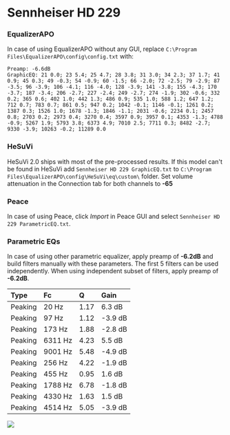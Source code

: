 # Sennheiser HD 229

### EqualizerAPO
In case of using EqualizerAPO without any GUI, replace `C:\Program Files\EqualizerAPO\config\config.txt`
with:
```
Preamp: -6.6dB
GraphicEQ: 21 0.0; 23 5.4; 25 4.7; 28 3.8; 31 3.0; 34 2.3; 37 1.7; 41 0.9; 45 0.3; 49 -0.3; 54 -0.9; 60 -1.5; 66 -2.0; 72 -2.5; 79 -2.9; 87 -3.5; 96 -3.9; 106 -4.1; 116 -4.0; 128 -3.9; 141 -3.8; 155 -4.3; 170 -3.7; 187 -3.4; 206 -2.7; 227 -2.4; 249 -2.7; 274 -1.9; 302 -0.6; 332 0.2; 365 0.6; 402 1.0; 442 1.3; 486 0.9; 535 1.0; 588 1.2; 647 1.2; 712 0.7; 783 0.7; 861 0.5; 947 0.2; 1042 -0.1; 1146 -0.1; 1261 0.2; 1387 0.3; 1526 1.0; 1678 -1.3; 1846 -1.1; 2031 -0.6; 2234 0.1; 2457 0.8; 2703 0.2; 2973 0.4; 3270 0.4; 3597 0.9; 3957 0.1; 4353 -1.3; 4788 -0.9; 5267 1.9; 5793 3.8; 6373 4.9; 7010 2.5; 7711 0.3; 8482 -2.7; 9330 -3.9; 10263 -0.2; 11289 0.0
```

### HeSuVi
HeSuVi 2.0 ships with most of the pre-processed results. If this model can't be found in HeSuVi add
`Sennheiser HD 229 GraphicEQ.txt` to `C:\Program Files\EqualizerAPO\config\HeSuVi\eq\custom\` folder.
Set volume attenuation in the Connection tab for both channels to **-65**

### Peace
In case of using Peace, click *Import* in Peace GUI and select `Sennheiser HD 229 ParametricEQ.txt`.

### Parametric EQs
In case of using other parametric equalizer, apply preamp of **-6.2dB** and build filters manually
with these parameters. The first 5 filters can be used independently.
When using independent subset of filters, apply preamp of **-6.2dB**.

| Type    | Fc      |    Q | Gain    |
|:--------|:--------|:-----|:--------|
| Peaking | 20 Hz   | 1.17 | 6.3 dB  |
| Peaking | 97 Hz   | 1.12 | -3.9 dB |
| Peaking | 173 Hz  | 1.88 | -2.8 dB |
| Peaking | 6311 Hz | 4.23 | 5.5 dB  |
| Peaking | 9001 Hz | 5.48 | -4.9 dB |
| Peaking | 256 Hz  | 4.22 | -1.9 dB |
| Peaking | 455 Hz  | 0.95 | 1.6 dB  |
| Peaking | 1788 Hz | 6.78 | -1.8 dB |
| Peaking | 4330 Hz | 1.63 | 1.5 dB  |
| Peaking | 4514 Hz | 5.05 | -3.9 dB |

![](https://raw.githubusercontent.com/jaakkopasanen/AutoEq/master/results/innerfidelity/sbaf-serious/Sennheiser%20HD%20229/Sennheiser%20HD%20229.png)